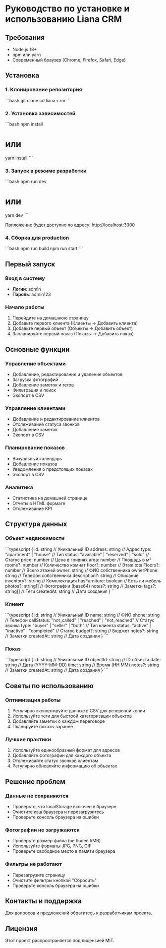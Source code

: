 # Руководство по установке и использованию Liana CRM

## Требования

- Node.js 18+ 
- npm или yarn
- Современный браузер (Chrome, Firefox, Safari, Edge)

## Установка

### 1. Клонирование репозитория
\`\`\`bash
git clone <repository-url>
cd liana-crm
\`\`\`

### 2. Установка зависимостей
\`\`\`bash
npm install
# или
yarn install
\`\`\`

### 3. Запуск в режиме разработки
\`\`\`bash
npm run dev
# или
yarn dev
\`\`\`

Приложение будет доступно по адресу: http://localhost:3000

### 4. Сборка для production
\`\`\`bash
npm run build
npm run start
\`\`\`

## Первый запуск

### Вход в систему
- **Логин**: admin
- **Пароль**: admin123

### Начало работы
1. Перейдите на домашнюю страницу
2. Добавьте первого клиента (Клиенты → Добавить клиента)
3. Добавьте первый объект (Объекты → Добавить объект)
4. Запланируйте первый показ (Показы → Добавить показ)

## Основные функции

### Управление объектами
- Добавление, редактирование и удаление объектов
- Загрузка фотографий
- Добавление заметок и тегов
- Фильтрация и поиск
- Экспорт в CSV

### Управление клиентами
- Добавление и редактирование клиентов
- Отслеживание статуса звонков
- Добавление заметок
- Экспорт в CSV

### Планирование показов
- Визуальный календарь
- Добавление показов
- Уведомления о предстоящих показах
- Экспорт в CSV

### Аналитика
- Статистика на домашней странице
- Отчеты в HTML формате
- Отслеживание KPI

## Структура данных

### Объект недвижимости
\`\`\`typescript
{
  id: string                    // Уникальный ID
  address: string               // Адрес
  type: "apartment" | "house"   // Тип
  status: "available" | "reserved" | "sold"  // Статус
  price: number                 // Цена в гривнях
  area: number                  // Площадь в м²
  rooms?: number                // Количество комнат
  floor?: number                // Этаж
  totalFloors?: number          // Всего этажей
  owner: string                 // ФИО собственника
  ownerPhone: string            // Телефон собственника
  description?: string          // Описание
  inventory?: string            // Комплектация
  hasFurniture: boolean         // Есть ли мебель
  photos?: string[]             // Фотографии (base64)
  notes?: string                // Заметки
  tags?: string[]               // Теги
  createdAt: string             // Дата создания
}
\`\`\`

### Клиент
\`\`\`typescript
{
  id: string                    // Уникальный ID
  name: string                  // ФИО
  phone: string                 // Телефон
  callStatus: "not_called" | "reached" | "not_reached"  // Статус звонка
  type: "buyer" | "seller" | "both"  // Тип клиента
  status: "active" | "inactive" | "completed"  // Статус
  budget?: string               // Бюджет
  notes?: string                // Заметки
  createdAt: string             // Дата создания
}
\`\`\`

### Показ
\`\`\`typescript
{
  id: string                    // Уникальный ID
  objectId: string              // ID объекта
  date: string                  // Дата (YYYY-MM-DD)
  time: string                  // Время (HH:MM)
  notes?: string                // Заметки
  createdAt: string             // Дата создания
}
\`\`\`

## Советы по использованию

### Оптимизация работы
1. Регулярно экспортируйте данные в CSV для резервной копии
2. Используйте теги для быстрой категоризации объектов
3. Добавляйте заметки о каждом переговоре
4. Планируйте показы заранее

### Лучшие практики
1. Используйте единообразный формат для адресов
2. Добавляйте фотографии для каждого объекта
3. Отслеживайте статус звонков клиентам
4. Регулярно обновляйте информацию об объектах

## Решение проблем

### Данные не сохраняются
- Проверьте, что localStorage включен в браузере
- Очистите кэш браузера и перезагрузитесь
- Проверьте консоль браузера на ошибки

### Фотографии не загружаются
- Проверьте размер файла (не более 5MB)
- Используйте форматы JPG, PNG, GIF
- Проверьте свободное место в памяти браузера

### Фильтры не работают
- Перезагрузите страницу
- Очистите фильтры кнопкой "Сбросить"
- Проверьте консоль браузера на ошибки

## Контакты и поддержка

Для вопросов и предложений обратитесь к разработчикам проекта.

## Лицензия

Этот проект распространяется под лицензией MIT.
